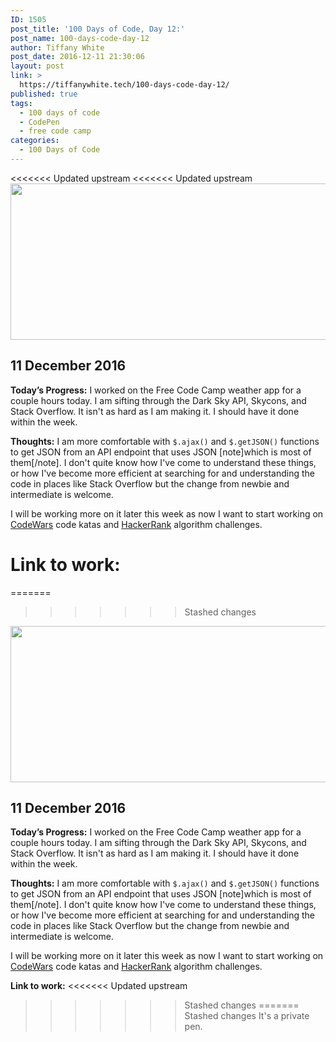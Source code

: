 ```yaml
---
ID: 1505
post_title: '100 Days of Code, Day 12:'
post_name: 100-days-code-day-12
author: Tiffany White
post_date: 2016-12-11 21:30:06
layout: post
link: >
  https://tiffanywhite.tech/100-days-code-day-12/
published: true
tags:
  - 100 days of code
  - CodePen
  - free code camp
categories:
  - 100 Days of Code
---
```

<<<<<<< Updated upstream
<<<<<<< Updated upstream
<img class="size-full wp-image-1504 aligncenter" src="https://helloburgh.me/wp-content/uploads/2016/12/Image-12-11-16-9-23-PM.png" width="546" height="250" />

## 11 December 2016

**Today’s Progress:**
I worked on the Free Code Camp weather app for a couple hours today. I am sifting through the Dark Sky API, Skycons, and Stack Overflow. It isn't as hard as I am making it. I should have it done within the week.

**Thoughts:**
I am more comfortable with `$.ajax()` and `$.getJSON()` functions to get JSON from an API endpoint that uses JSON [note]which is most of them[/note]. I don't quite know how I've come to understand these things, or how I've become more efficient at searching for and understanding the code in places like Stack Overflow but the change from newbie and intermediate is welcome.

I will be working more on it later this week as now I want to start working on [CodeWars](www.codewars.com) code katas and [HackerRank](www.hackerrank.com) algorithm challenges.

**Link to work:**
=======
=======
>>>>>>> Stashed changes
<img class="size-full wp-image-1504 aligncenter" src="https://helloburgh.me/wp-content/uploads/2016/12/Image-12-11-16-9-23-PM.png" width="546" height="250" />

## 11 December 2016

**Today’s Progress:**
I worked on the Free Code Camp weather app for a couple hours today. I am sifting through the Dark Sky API, Skycons, and Stack Overflow. It isn't as hard as I am making it. I should have it done within the week.

**Thoughts:**
I am more comfortable with `$.ajax()` and `$.getJSON()` functions to get JSON from an API endpoint that uses JSON [note]which is most of them[/note]. I don't quite know how I've come to understand these things, or how I've become more efficient at searching for and understanding the code in places like Stack Overflow but the change from newbie and intermediate is welcome.

I will be working more on it later this week as now I want to start working on [CodeWars](www.codewars.com) code katas and [HackerRank](www.hackerrank.com) algorithm challenges.

**Link to work:**
<<<<<<< Updated upstream
>>>>>>> Stashed changes
=======
>>>>>>> Stashed changes
It's a private pen.
